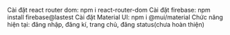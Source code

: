 Cài đặt react router dom: npm i react-router-dom
Cài đặt firebase: npm install firebase@lastest
Cài đặt Material UI: npm i @mui/material
Chức năng hiện tại: đăng nhập, đăng kí, trang chủ, đăng status(chưa hoàn thiện)
